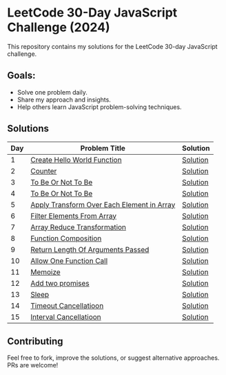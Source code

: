 # LeetCode 30-Day JavaScript Challenge (2024)  
This repository contains my solutions for the LeetCode 30-day JavaScript challenge.  

## Goals:  
- Solve one problem daily.  
- Share my approach and insights.  
- Help others learn JavaScript problem-solving techniques.  

## Solutions  
| Day | Problem Title | Solution |  
|-----|---------------|----------|  
| 1   | [Create Hello World Function](https://leetcode.com/problems/create-hello-world-function/) | [Solution](Day01/prog.js) |    
| 2   | [Counter](https://leetcode.com/problems/counter/) | [Solution](Day02/prog.js) |    
| 3   | [To Be Or Not To Be](https://leetcode.com/problems/to-be-or-not-to-be/) | [Solution](Day03/prog.js) |    
| 4   | [To Be Or Not To Be](https://leetcode.com/problems/counter-ii/) | [Solution](Day04/prog.js) |    
| 5   | [Apply Transform Over Each Element in Array](https://leetcode.com/problems/apply-transform-over-each-element-in-array/) | [Solution](Day05/prog.js) |    
| 6   | [Filter Elements From Array](https://leetcode.com/problems/filter-elements-from-array) | [Solution](Day06/prog.js) |    
| 7   | [Array Reduce Transformation](leetcode.com/problems/array-reduce-transformation) | [Solution](Day07/prog.js) |    
| 8   | [Function Composition](https://leetcode.com/problems/function-composition) | [Solution](Day08/prog.js) |    
| 9   | [Return Length Of Arguments Passed](https://leetcode.com/problems/return-length-of-arguments-passed) | [Solution](Day09/prog.js) |    
| 10   | [Allow One Function Call](https://leetcode.com/problems/allow-one-function-call) | [Solution](Day10/prog.js) |    
| 11   | [Memoize](https://leetcode.com/problems/memoize) | [Solution](Day11/prog.js) |    
| 12   | [Add two promises](https://leetcode.com/problems/add-two-promises) | [Solution](Day12/prog.js) |    
| 13   | [Sleep](https://leetcode.com/problems/sleep) | [Solution](Day13/prog.js) |    
| 14   | [Timeout Cancellatioon](https://leetcode.com/problems/timeout-cancellation) | [Solution](Day14/prog.js) |    
| 15   | [Interval Cancellatioon](https://leetcode.com/problems/interval-cancellation) | [Solution](Day15/prog.js) |    

## Contributing  
Feel free to fork, improve the solutions, or suggest alternative approaches. PRs are welcome!  
